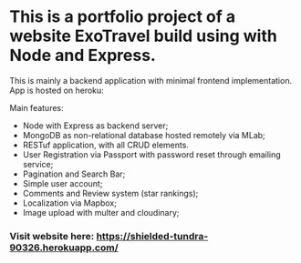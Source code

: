 # This is a portfolio project of a website ExoTravel build using with Node and Express. 
This is mainly a backend application with minimal frontend implementation. App is hosted on heroku: 

Main features:
- Node with Express as backend server;
- MongoDB as non-relational database hosted remotely via MLab;
- RESTuf application, with all CRUD elements.
- User Registration via Passport with password reset through emailing service;
- Pagination and Search Bar;
- Simple user account;
- Comments and Review system (star rankings);
- Localization via Mapbox;
- Image upload with multer and cloudinary;

### Visit website here: https://shielded-tundra-90326.herokuapp.com/